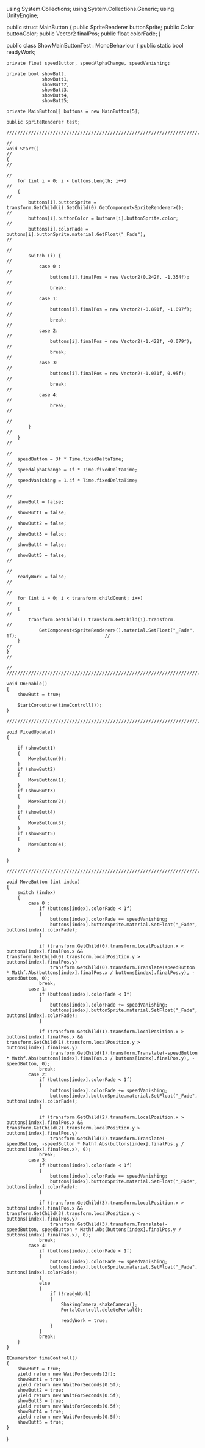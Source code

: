 
using System.Collections;
using System.Collections.Generic;
using UnityEngine;

public struct MainButton
{
    public SpriteRenderer buttonSprite;
    public Color buttonColor;
    public Vector2 finalPos;
    public float colorFade;
}

public class ShowMainButtonTest : MonoBehaviour
{
    public static bool readyWork;

    private float speedButton, speedAlphaChange, speedVanishing;

    private bool showButt,
                 showButt1,
                 showButt2,
                 showButt3,
                 showButt4,
                 showButt5;

    private MainButton[] buttons = new MainButton[5];

    public SpriteRenderer test;

    ////////////////////////////////////////////////////////////////////////////////////////////////////////////
                                                                                                              //
    void Start()                                                                                              // 
    {                                                                                                         //
                                                                                                              //
        for (int i = 0; i < buttons.Length; i++)                                                              //
        {                                                                                                     //
            buttons[i].buttonSprite = transform.GetChild(i).GetChild(0).GetComponent<SpriteRenderer>();       //
            buttons[i].buttonColor = buttons[i].buttonSprite.color;                                           //
            buttons[i].colorFade = buttons[i].buttonSprite.material.GetFloat("_Fade");                        //
                                                                                                              //
            switch (i) {                                                                                      //
                case 0 :                                                                                      //
                    buttons[i].finalPos = new Vector2(0.242f, -1.354f);                                       //
                    break;                                                                                    //
                case 1:                                                                                       //
                    buttons[i].finalPos = new Vector2(-0.891f, -1.097f);                                      //
                    break;                                                                                    //
                case 2:                                                                                       //
                    buttons[i].finalPos = new Vector2(-1.422f, -0.079f);                                      //
                    break;                                                                                    //
                case 3:                                                                                       //
                    buttons[i].finalPos = new Vector2(-1.031f, 0.95f);                                        //
                    break;                                                                                    //
                case 4:                                                                                       //
                    break;                                                                                    //
                                                                                                              //
            }                                                                                                 //
        }                                                                                                     //
                                                                                                              // 
        speedButton = 3f * Time.fixedDeltaTime;                                                               // 
        speedAlphaChange = 1f * Time.fixedDeltaTime;                                                          //
        speedVanishing = 1.4f * Time.fixedDeltaTime;                                                          //     
                                                                                                              // 
        showButt = false;                                                                                     //     
        showButt1 = false;                                                                                    //
        showButt2 = false;                                                                                    //
        showButt3 = false;                                                                                    //     
        showButt4 = false;                                                                                    //
        showButt5 = false;                                                                                    //
                                                                                                              //
        readyWork = false;                                                                                    //
                                                                                                              //
        for (int i = 0; i < transform.childCount; i++)                                                        //
        {                                                                                                     //
            transform.GetChild(i).transform.GetChild(1).transform.                                            //     
                GetComponent<SpriteRenderer>().material.SetFloat("_Fade", 1f);                                //
        }                                                                                                     // 
    }                                                                                                         //     
                                                                                                              // 
    ////////////////////////////////////////////////////////////////////////////////////////////////////////////
   
    void OnEnable()                                                                                         
    {                                                                                                         
        showButt = true;                                                                                      
                                                                                                               
        StartCoroutine(timeControll());                                                                        
    }                                                                                                          

    ////////////////////////////////////////////////////////////////////////////////////////////////////////////

    void FixedUpdate()
    {

        if (showButt1)
        {
            MoveButton(0);
        }
        if (showButt2)
        {
            MoveButton(1);
        }
        if (showButt3)
        {
            MoveButton(2);
        }
        if (showButt4)
        {
            MoveButton(3);
        }
        if (showButt5)
        {
            MoveButton(4);
        }

    }

    ////////////////////////////////////////////////////////////////////////////////////////////////////////////
    
    void MoveButton (int index)
    {
        switch (index)
        {
            case 0 :
                if (buttons[index].colorFade < 1f)
                {
                    buttons[index].colorFade += speedVanishing;
                    buttons[index].buttonSprite.material.SetFloat("_Fade", buttons[index].colorFade);
                }

                if (transform.GetChild(0).transform.localPosition.x < buttons[index].finalPos.x && transform.GetChild(0).transform.localPosition.y > buttons[index].finalPos.y)
                    transform.GetChild(0).transform.Translate(speedButton * Mathf.Abs(buttons[index].finalPos.x / buttons[index].finalPos.y), -speedButton, 0);
                break;
            case 1:
                if (buttons[index].colorFade < 1f)
                {
                    buttons[index].colorFade += speedVanishing;
                    buttons[index].buttonSprite.material.SetFloat("_Fade", buttons[index].colorFade);
                }

                if (transform.GetChild(1).transform.localPosition.x > buttons[index].finalPos.x && transform.GetChild(1).transform.localPosition.y > buttons[index].finalPos.y)
                    transform.GetChild(1).transform.Translate(-speedButton * Mathf.Abs(buttons[index].finalPos.x / buttons[index].finalPos.y), -speedButton, 0);
                break;
            case 2:
                if (buttons[index].colorFade < 1f)
                {
                    buttons[index].colorFade += speedVanishing;
                    buttons[index].buttonSprite.material.SetFloat("_Fade", buttons[index].colorFade);
                }

                if (transform.GetChild(2).transform.localPosition.x > buttons[index].finalPos.x && transform.GetChild(2).transform.localPosition.y > buttons[index].finalPos.y)
                    transform.GetChild(2).transform.Translate(-speedButton, -speedButton * Mathf.Abs(buttons[index].finalPos.y / buttons[index].finalPos.x), 0);
                break;
            case 3:
                if (buttons[index].colorFade < 1f)
                {
                    buttons[index].colorFade += speedVanishing;
                    buttons[index].buttonSprite.material.SetFloat("_Fade", buttons[index].colorFade);
                }

                if (transform.GetChild(3).transform.localPosition.x > buttons[index].finalPos.x && transform.GetChild(3).transform.localPosition.y < buttons[index].finalPos.y)
                    transform.GetChild(3).transform.Translate(-speedButton, speedButton * Mathf.Abs(buttons[index].finalPos.y / buttons[index].finalPos.x), 0);
                break;
            case 4:
                if (buttons[index].colorFade < 1f)
                {
                    buttons[index].colorFade += speedVanishing;
                    buttons[index].buttonSprite.material.SetFloat("_Fade", buttons[index].colorFade);
                }
                else
                {
                    if (!readyWork)
                    {
                        ShakingCamera.shakeCamera();
                        PortalControll.deletePortal();

                        readyWork = true;
                    }
                }
                break;
        }
    }

    IEnumerator timeControll()
    {
        showButt = true;
        yield return new WaitForSeconds(2f);
        showButt1 = true;
        yield return new WaitForSeconds(0.5f);
        showButt2 = true;
        yield return new WaitForSeconds(0.5f);
        showButt3 = true;
        yield return new WaitForSeconds(0.5f);
        showButt4 = true;
        yield return new WaitForSeconds(0.5f);
        showButt5 = true;
    }

}
